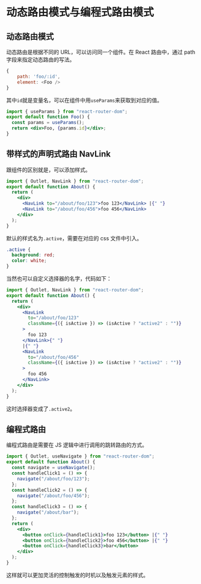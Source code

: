 # 动态路由模式与编程式路由模式

## 动态路由模式

动态路由是根据不同的 URL，可以访问同一个组件。在 React 路由中，通过 path 字段来指定动态路由的写法。

```javascript
{
    path: 'foo/:id',
    element: <Foo />
}
```

其中`id`就是变量名，可以在组件中用`useParams`来获取到对应的值。

```jsx
import { useParams } from "react-router-dom";
export default function Foo() {
  const params = useParams();
  return <div>Foo, {params.id}</div>;
}
```

## 带样式的声明式路由 NavLink

跟<Link>组件的区别就是，可以添加样式。

```jsx
import { Outlet, NavLink } from "react-router-dom";
export default function About() {
  return (
    <div>
      <NavLink to="/about/foo/123">foo 123</NavLink> |{" "}
      <NavLink to="/about/foo/456">foo 456</NavLink>
    </div>
  );
}
```

默认的样式名为`.active`，需要在对应的 css 文件中引入。

```scss
.active {
  background: red;
  color: white;
}
```

当然也可以自定义选择器的名字，代码如下：

```jsx
import { Outlet, NavLink } from "react-router-dom";
export default function About() {
  return (
    <div>
      <NavLink
        to="/about/foo/123"
        className={({ isActive }) => (isActive ? "active2" : "")}
      >
        foo 123
      </NavLink>{" "}
      |{" "}
      <NavLink
        to="/about/foo/456"
        className={({ isActive }) => (isActive ? "active2" : "")}
      >
        foo 456
      </NavLink>
    </div>
  );
}
```

这时选择器变成了`.active2`。

## 编程式路由

编程式路由是需要在 JS 逻辑中进行调用的跳转路由的方式。

```jsx
import { Outlet, useNavigate } from "react-router-dom";
export default function About() {
  const navigate = useNavigate();
  const handleClick1 = () => {
    navigate("/about/foo/123");
  };
  const handleClick2 = () => {
    navigate("/about/foo/456");
  };
  const handleClick3 = () => {
    navigate("/about/bar");
  };
  return (
    <div>
      <button onClick={handleClick1}>foo 123</button> |{" "}
      <button onClick={handleClick2}>foo 456</button> |{" "}
      <button onClick={handleClick3}>bar</button>
    </div>
  );
}
```

这样就可以更加灵活的控制触发的时机以及触发元素的样式。
